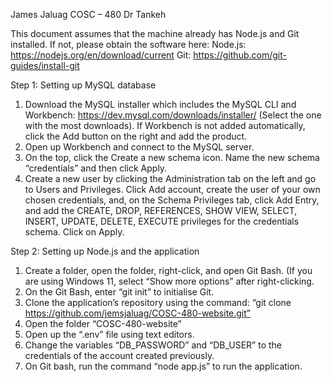 James Jaluag
COSC – 480
Dr Tankeh

This document assumes that the machine already has Node.js and Git installed. If not, please obtain the software here:
Node.js: https://nodejs.org/en/download/current
Git: https://github.com/git-guides/install-git

Step 1: Setting up MySQL database
1.	Download the MySQL installer which includes the MySQL CLI and Workbench:
https://dev.mysql.com/downloads/installer/ (Select the one with the most downloads).
If Workbench is not added automatically, click the Add button on the right and add the product.
2.	Open up Workbench and connect to the MySQL server.
3.	On the top, click the Create a new schema icon. Name the new schema “credentials” and then click Apply.
4.	Create a new user by clicking the Administration tab on the left and go to Users and Privileges. Click Add account, create the user of your own chosen credentials, and, on the Schema Privileges tab, click Add Entry, and add the CREATE, DROP, REFERENCES, SHOW VIEW, SELECT, INSERT, UPDATE, DELETE, EXECUTE privileges for the credentials schema. Click on Apply.

Step 2: Setting up Node.js and the application
1.	Create a folder, open the folder, right-click, and open Git Bash. (If you are using Windows 11, select “Show more options” after right-clicking.
2.	On the Git Bash, enter “git init” to initialise Git.
3.	Clone the application’s repository using the command: 
“git clone https://github.com/jemsjaluag/COSC-480-website.git”
4.	Open the folder “COSC-480-website”
5.	Open up the “.env” file using text editors.
6.	Change the variables “DB_PASSWORD” and “DB_USER” to the credentials of the account created previously. 
7.	On Git bash, run the command “node app.js” to run the application.
